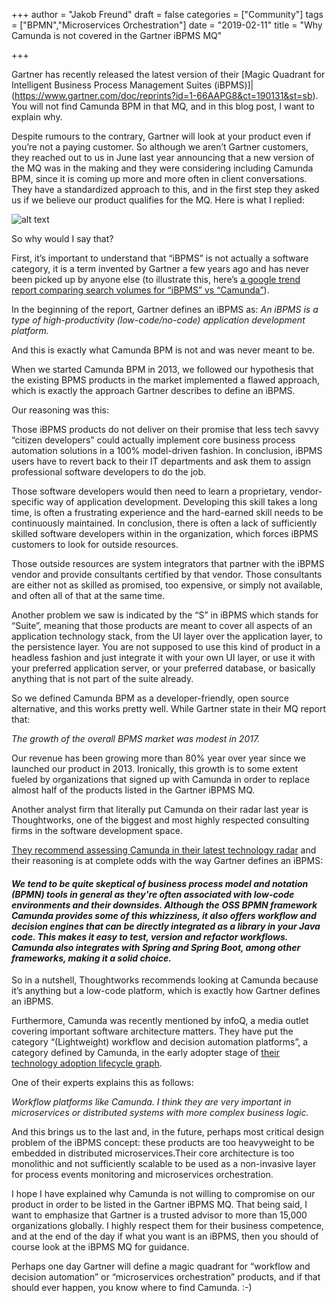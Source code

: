 +++
author = "Jakob Freund"
draft = false
categories = ["Community"]
tags = ["BPMN","Microservices Orchestration"]
date = "2019-02-11"
title = "Why Camunda is not covered in the Gartner iBPMS MQ"

+++

Gartner has recently released the latest version of their [Magic Quadrant for Intelligent Business Process Management Suites (iBPMS)]|(https://www.gartner.com/doc/reprints?id=1-66AAPG8&ct=190131&st=sb). You will not find Camunda BPM in that MQ, and in this blog post, I want to explain why.

Despite rumours to the contrary, Gartner will look at your product even if you’re not a paying customer. So although we aren’t Gartner customers, they reached out to us in June last year announcing that a new version of the MQ was in the making and they were considering including Camunda BPM, since it is coming up more and more often in client conversations. They have a standardized approach to this, and in the first step they asked us if we believe our product qualifies for the MQ. Here is what I replied:

<!--more-->
![alt text](https://blog.camunda.com/post/2019/02/Camunda-Gartner.png "Camunda-Gartner")

So why would I say that?

First, it’s important to understand that “iBPMS” is not actually a software category, it is a term invented by Gartner a few years ago and has never been picked up by anyone else (to illustrate this, here’s [a google trend report comparing search volumes for “iBPMS” vs “Camunda”](https://trends.google.com/trends/explore?date=all&q=ibpms,camunda)).

In the beginning of the report, Gartner defines an iBPMS as:
*An iBPMS is a type of high-productivity (low-code/no-code) application development platform.*

And this is exactly what Camunda BPM is not and was never meant to be.

When we started Camunda BPM in 2013, we followed our hypothesis that the existing BPMS products in the market implemented a flawed approach, which is exactly the approach Gartner describes to define an iBPMS.

Our reasoning was this:

Those iBPMS products do not deliver on their promise that less tech savvy “citizen developers” could actually implement core business process automation solutions in a 100% model-driven fashion. In conclusion, iBPMS users have to revert back to their IT departments and ask them to assign professional software developers to do the job.

Those software developers would then need to learn a proprietary, vendor-specific way of application development. Developing this skill takes a long time, is often a frustrating experience and the hard-earned skill needs to be continuously maintained. In conclusion, there is often a lack of sufficiently skilled software developers within in the organization, which forces iBPMS customers to look for outside resources.

Those outside resources are system integrators that partner with the iBPMS vendor and provide consultants certified by that vendor. Those consultants are either not as skilled as promised, too expensive, or simply not available, and often all of that at the same time.

Another problem we saw is indicated by the “S” in iBPMS which stands for “Suite”, meaning that those products are meant to cover all aspects of an application technology stack, from the UI layer over the application layer, to the persistence layer. You are not supposed to use this kind of product in a headless fashion and just integrate it with your own UI layer, or use it with your preferred application server, or your preferred database, or basically anything that is not part of the suite already.

So we defined Camunda BPM as a developer-friendly, open source alternative, and this works pretty well. While Gartner state in their MQ report that:

*The growth of the overall BPMS market was modest in 2017.*

Our revenue has been growing more than 80% year over year since we launched our product in 2013. Ironically, this growth is to some extent fueled by organizations that signed up with Camunda in order to replace almost half of the products listed in the Gartner iBPMS MQ.

Another analyst firm that literally put Camunda on their radar last year is Thoughtworks, one of the biggest and most highly respected consulting firms in the software development space.

[They recommend assessing Camunda in their latest technology radar](https://www.thoughtworks.com/radar/languages-and-frameworks/camunda) and their reasoning is at complete odds with the way Gartner defines an iBPMS:

#### *We tend to be quite skeptical of business process model and notation (BPMN) tools in general as they're often associated with low-code environments and their downsides. Although the OSS BPMN framework Camunda provides some of this whizziness, it also offers workflow and decision engines that can be directly integrated as a library in your Java code. This makes it easy to test, version and refactor workflows. Camunda also integrates with Spring and Spring Boot, among other frameworks, making it a solid choice.*

So in a nutshell, Thoughtworks recommends looking at Camunda because it’s anything but a low-code platform, which is exactly how Gartner defines an iBPMS.

Furthermore, Camunda was recently mentioned by infoQ, a media outlet covering important software architecture matters. They have put the category “(Lightweight) workflow and decision automation platforms”, a category defined by Camunda, in the early adopter stage of [their technology adoption lifecycle graph](https://www.infoq.com/articles/architecture-trends-2019).

One of their experts explains this as follows:  

*Workflow platforms like Camunda. I think they are very important in microservices or distributed systems with more complex business logic.*

And this brings us to the last and, in the future, perhaps most critical design problem of the iBPMS concept: these products are too heavyweight to be embedded in distributed microservices.Their core architecture is too monolithic and not sufficiently scalable to be used as a non-invasive layer for process events monitoring and microservices orchestration.

I hope I have explained why Camunda is not willing to compromise on our product in order to be listed in the Gartner iBPMS MQ. That being said, I want to emphasize that Gartner is a trusted advisor to more than 15,000 organizations globally. I highly respect them for their business competence, and at the end of the day if what you want is an iBPMS, then you should of course look at the iBPMS MQ for guidance.

Perhaps one day Gartner will define a magic quadrant for “workflow and decision automation” or “microservices orchestration” products, and if that should ever happen, you know where to find Camunda. :-)
